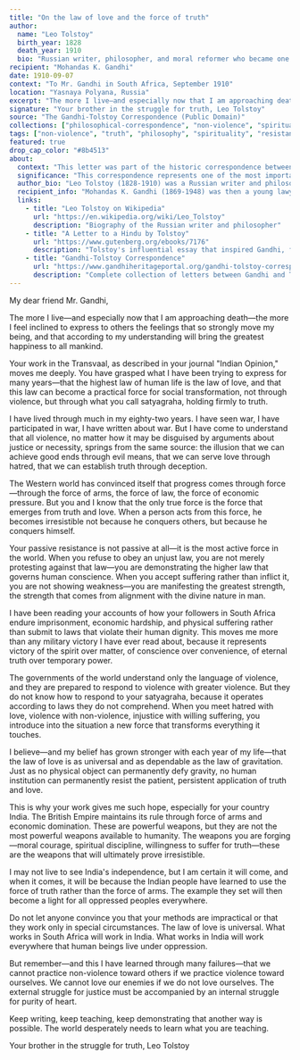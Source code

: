 ```yaml
---
title: "On the law of love and the force of truth"
author:
  name: "Leo Tolstoy"
  birth_year: 1828
  death_year: 1910
  bio: "Russian writer, philosopher, and moral reformer who became one of the world's greatest novelists and advocates for non-violent resistance"
recipient: "Mohandas K. Gandhi"
date: 1910-09-07
context: "To Mr. Gandhi in South Africa, September 1910"
location: "Yasnaya Polyana, Russia"
excerpt: "The more I live—and especially now that I am approaching death—the more I feel inclined to express to others the feelings that so strongly move my being, and that according to my understanding will bring the greatest happiness to all mankind."
signature: "Your brother in the struggle for truth, Leo Tolstoy"
source: "The Gandhi-Tolstoy Correspondence (Public Domain)"
collections: ["philosophical-correspondence", "non-violence", "spiritual-awakening"]
tags: ["non-violence", "truth", "philosophy", "spirituality", "resistance", "love", "humanity"]
featured: true
drop_cap_color: "#8b4513"
about:
  context: "This letter was part of the historic correspondence between Leo Tolstoy and Mahatma Gandhi from 1909-1910, just months before Tolstoy's death. Gandhi had written to Tolstoy seeking guidance on passive resistance in South Africa. This exchange profoundly influenced Gandhi's development of satyagraha (truth-force) and his approach to non-violent resistance that would later liberate India."
  significance: "This correspondence represents one of the most important philosophical exchanges in modern history, connecting Russian Christian anarchism with Indian spiritual resistance. Tolstoy's final letter to Gandhi, written shortly before his death, passed the torch of non-violent resistance from one generation to the next. Gandhi later said Tolstoy's writings were among the greatest influences on his philosophy of non-violence."
  author_bio: "Leo Tolstoy (1828-1910) was a Russian writer and philosopher best known for novels like 'War and Peace' and 'Anna Karenina.' In his later years, he became a moral and spiritual reformer, advocating for non-violent resistance, simple living, and the universal law of love. His philosophy influenced Gandhi, Martin Luther King Jr., and countless other activists."
  recipient_info: "Mohandas K. Gandhi (1869-1948) was then a young lawyer leading the Indian community's struggle against discriminatory laws in South Africa. He had already begun developing his philosophy of satyagraha but was still formulating his approach. This correspondence with Tolstoy helped crystallize his understanding of non-violent resistance."
  links:
    - title: "Leo Tolstoy on Wikipedia"
      url: "https://en.wikipedia.org/wiki/Leo_Tolstoy"
      description: "Biography of the Russian writer and philosopher"
    - title: "A Letter to a Hindu by Tolstoy"
      url: "https://www.gutenberg.org/ebooks/7176"
      description: "Tolstoy's influential essay that inspired Gandhi, free online"
    - title: "Gandhi-Tolstoy Correspondence"
      url: "https://www.gandhiheritageportal.org/gandhi-tolstoy-correspondence"
      description: "Complete collection of letters between Gandhi and Tolstoy"
---
```


My dear friend Mr. Gandhi,

The more I live—and especially now that I am approaching death—the more I feel inclined to express to others the feelings that so strongly move my being, and that according to my understanding will bring the greatest happiness to all mankind.

Your work in the Transvaal, as described in your journal "Indian Opinion," moves me deeply. You have grasped what I have been trying to express for many years—that the highest law of human life is the law of love, and that this law can become a practical force for social transformation, not through violence, but through what you call satyagraha, holding firmly to truth.

I have lived through much in my eighty-two years. I have seen war, I have participated in war, I have written about war. But I have come to understand that all violence, no matter how it may be disguised by arguments about justice or necessity, springs from the same source: the illusion that we can achieve good ends through evil means, that we can serve love through hatred, that we can establish truth through deception.

The Western world has convinced itself that progress comes through force—through the force of arms, the force of law, the force of economic pressure. But you and I know that the only true force is the force that emerges from truth and love. When a person acts from this force, he becomes irresistible not because he conquers others, but because he conquers himself.

Your passive resistance is not passive at all—it is the most active force in the world. When you refuse to obey an unjust law, you are not merely protesting against that law—you are demonstrating the higher law that governs human conscience. When you accept suffering rather than inflict it, you are not showing weakness—you are manifesting the greatest strength, the strength that comes from alignment with the divine nature in man.

I have been reading your accounts of how your followers in South Africa endure imprisonment, economic hardship, and physical suffering rather than submit to laws that violate their human dignity. This moves me more than any military victory I have ever read about, because it represents victory of the spirit over matter, of conscience over convenience, of eternal truth over temporary power.

The governments of the world understand only the language of violence, and they are prepared to respond to violence with greater violence. But they do not know how to respond to your satyagraha, because it operates according to laws they do not comprehend. When you meet hatred with love, violence with non-violence, injustice with willing suffering, you introduce into the situation a new force that transforms everything it touches.

I believe—and my belief has grown stronger with each year of my life—that the law of love is as universal and as dependable as the law of gravitation. Just as no physical object can permanently defy gravity, no human institution can permanently resist the patient, persistent application of truth and love.

This is why your work gives me such hope, especially for your country India. The British Empire maintains its rule through force of arms and economic domination. These are powerful weapons, but they are not the most powerful weapons available to humanity. The weapons you are forging—moral courage, spiritual discipline, willingness to suffer for truth—these are the weapons that will ultimately prove irresistible.

I may not live to see India's independence, but I am certain it will come, and when it comes, it will be because the Indian people have learned to use the force of truth rather than the force of arms. The example they set will then become a light for all oppressed peoples everywhere.

Do not let anyone convince you that your methods are impractical or that they work only in special circumstances. The law of love is universal. What works in South Africa will work in India. What works in India will work everywhere that human beings live under oppression.

But remember—and this I have learned through many failures—that we cannot practice non-violence toward others if we practice violence toward ourselves. We cannot love our enemies if we do not love ourselves. The external struggle for justice must be accompanied by an internal struggle for purity of heart.

Keep writing, keep teaching, keep demonstrating that another way is possible. The world desperately needs to learn what you are teaching.

Your brother in the struggle for truth,
Leo Tolstoy
